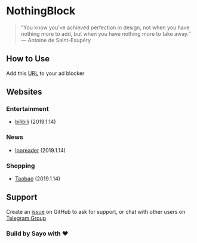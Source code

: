 # NothingBlock

> “You know you've achieved perfection in design, not when you have nothing more to add, but when you have nothing more to take away.” ― Antoine de Saint-Exupéry

## How to Use

Add this [URL](https://raw.githubusercontent.com/sayomelu/NothingBlock/develop/add_nothingblock.html) to your ad blocker

## Websites

### Entertainment

- [bilibili](Entertainment/bilibili.txt) (2019.1.14)

### News

- [Inoreader](News/Inoreader) (2019.1.14)

### Shopping

- [Taobao](Shopping/Taobao.txt) (2019.1.14)

## Support

Create an [issue](https://github.com/sayomelu/NothingBlock/issues/new) on GitHub to ask for support, or chat with other users on [Telegram Group](https://t.me/NothingBlockGroup)

### Build by Sayo with ❤️